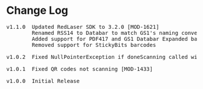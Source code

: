 # Change Log
<pre>
v1.1.0  Updated RedLaser SDK to 3.2.0 [MOD-1621]
        Renamed RSS14 to Databar to match GS1's naming convention
        Added support for PDF417 and GS1 Databar Expanded barcodes
        Removed support for StickyBits barcodes

v1.0.2  Fixed NullPointerException if doneScanning called with no scanner active [MOD-1478]

v1.0.1  Fixed QR codes not scanning [MOD-1433]
	
v1.0.0  Initial Release
</pre>

